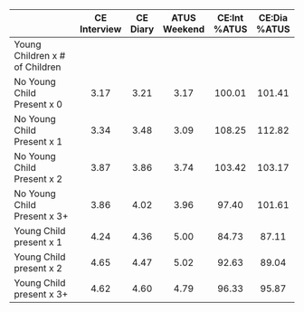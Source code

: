 
|                      | CE<br>Interview |  CE<br>Diary | ATUS<br>Weekend | CE:Int<br>%ATUS | CE:Dia<br>%ATUS |
| -------------------- | :----------: | :----------: | :----------: | :----------: | :----------: |
| Young Children x # of Children |              |              |              |              |              |
| No Young Child Present x 0 |         3.17 |         3.21 |         3.17 |       100.01 |       101.41 |
| No Young Child Present x 1 |         3.34 |         3.48 |         3.09 |       108.25 |       112.82 |
| No Young Child Present x 2 |         3.87 |         3.86 |         3.74 |       103.42 |       103.17 |
| No Young Child Present x 3+ |         3.86 |         4.02 |         3.96 |        97.40 |       101.61 |
| Young Child present x 1 |         4.24 |         4.36 |         5.00 |        84.73 |        87.11 |
| Young Child present x 2 |         4.65 |         4.47 |         5.02 |        92.63 |        89.04 |
| Young Child present x 3+ |         4.62 |         4.60 |         4.79 |        96.33 |        95.87 |

